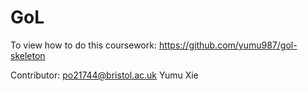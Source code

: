# GoL
To view how to do this coursework: https://github.com/yumu987/gol-skeleton

Contributor: po21744@bristol.ac.uk Yumu Xie
